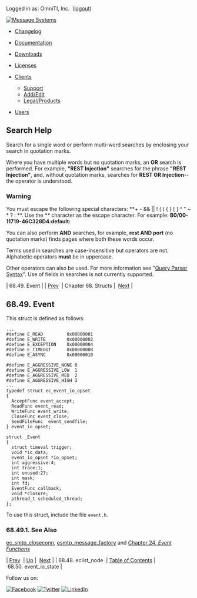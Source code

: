 Logged in as: OmniTI, Inc.  ([logout](https://support.messagesystems.com/logout.php))

[![Message Systems](https://support.messagesystems.com/images/ms-white205.png)](https://support.messagesystems.com/start.php) 

*   [Changelog](https://support.messagesystems.com/start.php?show=changelog)
*   [Documentation](https://support.messagesystems.com/docs/)
*   [Downloads](https://support.messagesystems.com/start.php)

*   [Licenses](https://support.messagesystems.com/license_summary.php)
*   <a href="">Clients</a>
    *   [Support](https://support.messagesystems.com/cs.php)
    *   [Add/Edit](https://support.messagesystems.com/edit_client.php)
    *   [Legal/Products](https://support.messagesystems.com/edit_products.php)
*   [Users](https://support.messagesystems.com/edit_customer.php)

## Search Help

Search for a single word or perform multi-word searches by enclosing your search in quotation marks.

Where you have multiple words but no quotation marks, an **OR** search is performed. For example, **"REST Injection"** searches for the phrase **"REST Injection"**, and, without quotation marks, searches for **REST OR Injection**--the operator is understood.

### Warning

You must escape the following special characters: **+ - && || ! ( ) { } [ ] ^ " ~ * ? : \**. Use the **\** character as the escape character. For example: **B0/00-11719-46C328D4\:default\:**

You can also perform **AND** searches, for example, **rest AND port** (no quotation marks) finds pages where both these words occur.

Terms used in searches are case-insensitive but operators are not. Alphabetic operators **must** be in uppercase.

Other operators can also be used. For more information see "[Query Parser Syntax](https://lucene.apache.org/core/old_versioned_docs/versions/3_0_0/queryparsersyntax.html)". Use of fields in searches is not currently supported.

| 68.49. Event |
| [Prev](structs.eclist_node.php)  | Chapter 68. Structs |  [Next](structs.event_io_state.php) |

## 68.49. Event

This struct is defined as follows:

```
...
#define E_READ         0x00000001
#define E_WRITE        0x00000002
#define E_EXCEPTION    0x00000004
#define E_TIMEOUT      0x00000008
#define E_ASYNC        0x00000010

#define E_AGGRESSIVE_NONE 0
#define E_AGGRESSIVE_LOW  1
#define E_AGGRESSIVE_MED  2
#define E_AGGRESSIVE_HIGH 3
...
typedef struct ec_event_io_opset
{
  AcceptFunc event_accept;
  ReadFunc event_read;
  WriteFunc event_write;
  CloseFunc event_close;
  SendFileFunc  event_sendfile;
} event_io_opset;

struct _Event
{
  struct timeval trigger;
  void *io_data;
  event_io_opset *io_opset;
  int aggressive:4;
  int trace:1;
  int unused:27;
  int mask;
  int fd;
  EventFunc callback;
  void *closure;
  pthread_t scheduled_thread;
};
```

To use this struct, include the file `event.h`.

### 68.49.1. See Also

[ec_smtp_closeconn](apis.ec_smtp_closeconn.php "ec_smtp_closeconn"), [esmtp_message_factory](apis.esmtp_message_factory.php "esmtp_message_factory") and [Chapter 24, *Event Functions*](event.php "Chapter 24. Event Functions") 

| [Prev](structs.eclist_node.php)  | [Up](structs.php) |  [Next](structs.event_io_state.php) |
| 68.48. eclist_node  | [Table of Contents](index.php) |  68.50. event_io_state |

Follow us on:

[![Facebook](https://support.messagesystems.com/images/icon-facebook.png)](http://www.facebook.com/messagesystems) [![Twitter](https://support.messagesystems.com/images/icon-twitter.png)](http://twitter.com/#!/MessageSystems) [![LinkedIn](https://support.messagesystems.com/images/icon-linkedin.png)](http://www.linkedin.com/company/message-systems)